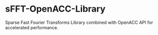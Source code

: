 # sFFT-OpenACC-Library
Sparse Fast Fourier Transforms Library combined with OpenACC API for accelerated performance.
